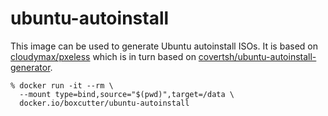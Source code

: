 # ubuntu-autoinstall

This image can be used to generate Ubuntu autoinstall ISOs. It is based
on [cloudymax/pxeless](https://github.com/cloudymax/pxeless) which is in
turn based on [covertsh/ubuntu-autoinstall-generator](https://github.com/covertsh/ubuntu-autoinstall-generator).

```
% docker run -it --rm \
  --mount type=bind,source="$(pwd)",target=/data \
  docker.io/boxcutter/ubuntu-autoinstall
```
